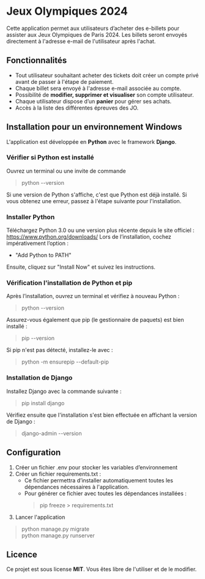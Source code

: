 # Jeux Olympiques 2024

Cette application permet aux utilisateurs d’acheter des e-billets pour assister aux Jeux Olympiques de Paris 2024. Les billets seront envoyés directement à l'adresse e-mail de l'utilisateur après l'achat.

## Fonctionnalités

- Tout utilisateur souhaitant acheter des tickets doit créer un compte privé avant de passer à l'étape de paiement.
- Chaque billet sera envoyé à l'adresse e-mail associée au compte.
- Possibilité de **modifier, supprimer et visualiser** son compte utilisateur.
- Chaque utilisateur dispose d’un **panier** pour gérer ses achats.
- Accès à la liste des différentes épreuves des JO.

## Installation pour un environnement Windows

L'application est développée en **Python** avec le framework **Django**.

### Vérifier si Python est installé

Ouvrez un terminal ou une invite de commande

> python --version

Si une version de Python s'affiche, c'est que Python est déjà installé.
Si vous obtenez une erreur, passez à l'étape suivante pour l'installation. 

### Installer Python

Téléchargez Python 3.0 ou une version plus récente depuis le site officiel :
https://www.python.org/downloads/
Lors de l’installation, cochez impérativement l’option :
- "Add Python to PATH"

Ensuite, cliquez sur "Install Now" et suivez les instructions.

### Vérification l'installation de Python et pip

Après l’installation, ouvrez un terminal et vérifiez à nouveau Python :

> python --version

Assurez-vous également que pip (le gestionnaire de paquets) est bien installé :

> pip --version

Si pip n'est pas détecté, installez-le avec :

> python -m ensurepip --default-pip

### Installation de Django

Installez Django avec la commande suivante :

> pip install django

Vérifiez ensuite que l'installation s'est bien effectuée en affichant la version de Django :

> django-admin --version

## Configuration

1. Créer un fichier .env pour stocker les variables d’environnement
2. Créer un fichier requirements.txt :
   - Ce fichier permettra d’installer automatiquement toutes les dépendances nécessaires à l'application.
   - Pour générer ce fichier avec toutes les dépendances installées :
     > pip freeze > requirements.txt
3. Lancer l'application

> python manage.py migrate <br>
> python manage.py runserver

## Licence

Ce projet est sous license **MIT**. Vous êtes libre de l'utiliser et de le modifier.
